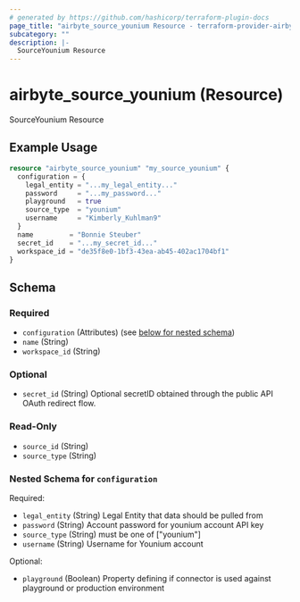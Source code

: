 ```yaml
---
# generated by https://github.com/hashicorp/terraform-plugin-docs
page_title: "airbyte_source_younium Resource - terraform-provider-airbyte"
subcategory: ""
description: |-
  SourceYounium Resource
---
```


# airbyte_source_younium (Resource)

SourceYounium Resource

## Example Usage

```terraform
resource "airbyte_source_younium" "my_source_younium" {
  configuration = {
    legal_entity = "...my_legal_entity..."
    password     = "...my_password..."
    playground   = true
    source_type  = "younium"
    username     = "Kimberly_Kuhlman9"
  }
  name         = "Bonnie Steuber"
  secret_id    = "...my_secret_id..."
  workspace_id = "de35f8e0-1bf3-43ea-ab45-402ac1704bf1"
}
```

<!-- schema generated by tfplugindocs -->
## Schema

### Required

- `configuration` (Attributes) (see [below for nested schema](#nestedatt--configuration))
- `name` (String)
- `workspace_id` (String)

### Optional

- `secret_id` (String) Optional secretID obtained through the public API OAuth redirect flow.

### Read-Only

- `source_id` (String)
- `source_type` (String)

<a id="nestedatt--configuration"></a>
### Nested Schema for `configuration`

Required:

- `legal_entity` (String) Legal Entity that data should be pulled from
- `password` (String) Account password for younium account API key
- `source_type` (String) must be one of ["younium"]
- `username` (String) Username for Younium account

Optional:

- `playground` (Boolean) Property defining if connector is used against playground or production environment


